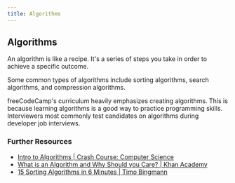 ```yaml
---
title: Algorithms
---
```

## Algorithms

An algorithm is like a recipe. It's a series of steps you take in order to achieve a specific outcome.

Some common types of algorithms include sorting algorithms, search algorithms, and compression algorithms.

freeCodeCamp's curriculum heavily emphasizes creating algorithms. This is because learning algorithms is a good way to practice programming skills. Interviewers most commonly test candidates on algorithms during developer job interviews.

### Further Resources

* <a href='https://www.youtube.com/watch?v=rL8X2mlNHPM' target='_blank' rel='nofollow'>Intro to Algorithms | Crash Course: Computer Science</a>
* <a href='https://www.youtube.com/watch?v=CvSOaYi89B4' target='_blank' rel='nofollow'>What is an Algorithm and Why Should you Care? | Khan Academy</a>
* <a href='https://www.youtube.com/watch?v=kPRA0W1kECg' target='_blank' rel='nofollow'>15 Sorting Algorithms in 6 Minutes | Timo Bingmann</a>







